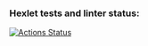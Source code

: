 ### Hexlet tests and linter status:
[![Actions Status](https://github.com/koshun-code/fullstack-javascript-project-4/workflows/hexlet-check/badge.svg)](https://github.com/koshun-code/fullstack-javascript-project-4/actions)